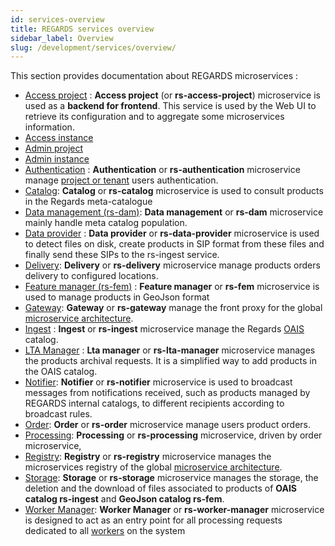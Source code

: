 ```yaml
---
id: services-overview
title: REGARDS services overview
sidebar_label: Overview
slug: /development/services/overview/
---
```


This section provides documentation about REGARDS microservices :

- [Access project](../services/access-project/overview.md) : **Access project** (or **rs-access-project**) microservice is used as a **backend for frontend**. This service is used by the Web UI to retrieve its configuration and to aggregate some microservices information.
- [Access instance](../backend/regards/access-instance/overview.md)
- [Admin project](../backend/regards/admin/admin.md)
- [Admin instance](../backend/regards/admin-instance/overview.md)
- [Authentication](authentication/authentication-overview.md) : **Authentication** or **rs-authentication** microservice
  manage [project or tenant](../concepts/03-multitenant.md) users authentication.
- [Catalog](catalog/overview.md): **Catalog** or **rs-catalog** microservice is used to consult products in the Regards
  meta-catalogue
- [Data management (rs-dam)](./dam/overview.md): **Data management** or **rs-dam** microservice mainly handle meta
  catalog population.
- [Data provider](dataprovider/dataprovider-overview.md) : **Data provider** or **rs-data-provider** microservice is
  used to detect files on disk, create products in SIP format from these files and finally send these SIPs to the
  rs-ingest service.
- [Delivery](delivery/delivery-overview.md): **Delivery** or **rs-delivery** microservice manage products orders
  delivery to configured locations.
- [Feature manager (rs-fem)](fem/overview.md) : **Feature manager** or **rs-fem** microservice is used to manage
  products in GeoJson format
- [Gateway](gateway/gateway.md): **Gateway** or **rs-gateway** manage the front proxy for the
  global [microservice architecture](../concepts/02-microservices.md).
- [Ingest](ingest/overview.md) : **Ingest** or **rs-ingest** microservice manage the
  Regards [OAIS](../appendices/01-oais.md) catalog.
- [LTA Manager](lta-manager/lta-manager.md) : **Lta manager** or **rs-lta-manager** microservice manages the
  products archival requests. It is a simplified way to add products in the OAIS catalog.
- [Notifier](notifier/overview.md): **Notifier** or **rs-notifier** microservice is used to broadcast messages from
  notifications received, such as products managed by REGARDS internal catalogs, to different recipients according to
  broadcast rules.
- [Order](order/overview.md): **Order** or **rs-order** microservice manage users product orders.
- [Processing](processing/overview.md): **Processing** or **rs-processing** microservice, driven by order microservice,
- [Registry](registry/overview.md): **Registry** or **rs-registry** microservice manages the microservices registry of
  the global [microservice architecture](../concepts/02-microservices.md).
- [Storage](storage/overview.md): **Storage** or **rs-storage** microservice manages the storage, the deletion and the
  download of files associated to products of **OAIS catalog rs-ingest** and **GeoJson catalog rs-fem**.
- [Worker Manager](worker-manager/overview.md): **Worker Manager** or **rs-worker-manager** microservice is
  designed to act as an entry point for all processing requests dedicated to
  all [workers](../../development/concepts/08-workers.md) on the system